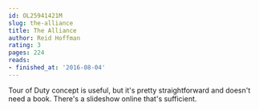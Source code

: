 ```yaml
---
id: OL25941421M
slug: the-alliance
title: The Alliance
author: Reid Hoffman
rating: 3
pages: 224
reads:
- finished_at: '2016-08-04'
---
```

Tour of Duty concept is useful, but it's pretty straightforward and doesn't need a book. There's a slideshow online that's sufficient.
